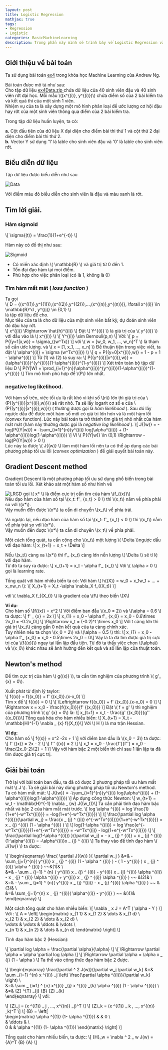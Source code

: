 ```yaml
---
layout: post
title: Logistic Regression
mathjax: true
tags:
- Regression
- Logistic
categories: BasicMachineLearning
description: Trong phần này mình sẽ trình bày về Logistic Regression và giải vài bài toán phân loại cơ bản.
---
```

## Giới thiệu về bài toán
Ta sử dụng bài toán    [ex4](http://openclassroom.stanford.edu/MainFolder/DocumentPage.php?course=MachineLearning&doc=exercises/ex4/ex4.html) trong khóa học Machine Learning của Andrew Ng.  

Bài toán đưọc mô tả như sau:   
Cho tập dữ liệu [ ex4Data.zip ](http://openclassroom.stanford.edu/MainFolder/courses/MachineLearning/exercises/ex4materials/ex4Data.zip)
chứa dữ liệu của 40 sinh viên đậu và 40 sinh viên rớt đại học. Mỗi mẫu \\((x^{(i)}, y^{(i)})\\)  chứa điểm số của 2 bài kiểm tra và kết quả thi của một sinh 1 viên.  
Nhiệm vụ của ta là xây dựng một mô hình phân loại để ước lượng cơ hội đậu hay rớt của một sinh viên thông qua điểm của 2 bài kiểm tra.   


Trong tập dữ liệu huấn luyện, ta có:   


**a.** Cột đầu tiên của dữ liệu X đại diện cho điểm bài thi thứ 1 và cột thứ 2 đại diện cho điểm bài thi thứ 2.   
**b.** Vector Y sử dụng '1' là lable cho sinh viên đậu và '0' là lable cho sinh viên rớt.   
## Biểu diễn dữ liệu

Tập dữ liệu được biểu diễn như sau   

![Data](/MLDL/assets/img/LRData.png)

Với điểm màu đỏ biểu diễn cho sinh viên là đậu và màu xanh là rớt.   

## Tìm lời giải.

### Hàm sigmoid
\\[ \sigma{(t)} = \frac{1}{1+e^{-t}} \\]

Hàm này có đồ thị như sau:  

![Sigmoid](/MLDL/assets/img/LRSigmoid.gif)

- Có miền xác định \\( \mathbb{R} \\) và giá trị từ 0 đến 1.  
- Tồn đại đạo hàm tại mọi điểm.  
- Phù hợp cho việc phân loại (có là 1, không là 0)  

### Tìm hàm mất mát ( *loss function* )

Ta gọi   
\\( D = {(x^{(1)},y^{(1)}),(x^{(2)},y^{(2)}),...,(x^{(n)},y^{(n)})}, \forall x^{(i)} \in \mathbb{R}^d , y^{(i)} \in \{0,1\} \\)   
là tập dữ liệu đề cho.  
Mục tiêu của ta là cho dữ liệu của một sinh viên bất kỳ, dự đoán sinh viên đó đậu hay rớt.   
\\[  x^{(i)} \Rightarrow  \hat{h}^{(i)} \\]
Đặt \\( Y^{(i)} \\) là giá trị của \\( y^{(i)} \\) với đầu vào là \\( x^{(i)} \\)
\\[ Y^{(i)} \sim Bernouli(p,n) \\]
 Với:
\\[  p = P{(y=1|x,w)} = \sigma_{(w^Tx)}  \\]
với \\( w = [w_0, w_1, ..., w_n]^T \\) là tham số cần ước lượng.
và \\( x = [1, x_1, ..., x_n] \\)
Để thuận tiện trong việc viết, ta đặt \\( \alpha^{(i)} = \sigma (w^Tx^{(i)}) \\)
 \\[ q = P{(y=0|x^{(i)},w)} = 1 - p = 1 - \alpha^{(i)} \\]
Từ (1) và (2) ta suy ra:
\\[ P{(y^{(i)}|x^{(i)},w)} = (\alpha^{(i)})^{y^{(i)}}(1-\alpha^{(i)})^{1-y^{(i)}} \\]
Xét trên toàn bộ tập dữ liệu D
\\[ P(Y|W) = \prod_{i=1}^{n}(\alpha^{(i)})^{y^{(i)}}(1-\alpha^{(i)})^{1-y^{(i)}}   \\]
Tìm mô hình phù hợp để  \\(P\\) lớn nhất.
### negative log likelihood.
Với hàm số trên, việc tối ưu là rất khó vì khi số \\(n\\) lớn thì
giá trị của \\(P{(y^{(i)}|x^{(i)},w)}\\) sẽ rât nhỏ.
Ta sẽ lầy logarit cơ số e của \\(P{(y^{(i)}|x^{(i)},w)}\\) ( thường được gọi là *hàm likelihood* ). Sau đó lấy ngược dấu để  được một hàm số mới có giá trị lớn hơn và là một hàm lồi (convex function). Lúc này bài toán ta trở thành tìm giá trị nhỏ nhất của hàm mất mát (hàm này thường được gọi là *negative log likelihood* ).
\\[ J{(w)} = -log(P{(Y|w)}) = -\sum_{i=1}^{n}(y^{(i)} log(\alpha^{(i)}) + (1-\alpha^{(i)})log(1-\alpha^{(i)})) \\]
Vì \\( P{(Y|w)} \in (0,1) \Rightarrow -log(P{(Y|w)}) > 0 \\)  
Lúc này ta được \\( J{(w)} \\) làm một hàm lồi nên ta có thể  áp dụng các bài phương pháp tối    ưu lồi (*convex optimization* ) để giải quyết bài toán này.   

## Gradient Descent method

Gradient Descent là một phương pháp tối ưu sử dụng phổ  biến trong bài toán tối ưu lồi.
Xét khảo sát một hàm số như hình vẽ   

![LRGD](/MLDL/assets/img/LRGD.png)
gọi \\( x\* \\) là điểm cực trị cần tìm của hàm \\(f_{(x)}\\)  
Nếu đạo hàm của hàm số tại \\(x_t: f'_ {x_t} > 0 \\)
thì \\(x_t\\) nằm về phía phải so với \\(x\*\\).   
Vậy muốn đến được \\(x\*\\) ta cần di chuyển \\(x_t\\) về phía trái.

Và ngược lại, nếu đạo hàm của hàm số tại \\(x_t: f'_ {x_t} < 0 \\) thì \\(x_t\\) nằm về phía trái so với \\(x\*\\).   
Vậy muốn đến được \\(x\*\\) ta cần di chuyển \\(x_t\\) về phía phải.   

Một cách tổng quát, ta cần cộng cho \\(x_t\\) một lượng \\( \Delta \\)ngược dấu với đạo hàm:
\\[ x_{t+1} = x_t + \Delta \\]   

Nếu \\(x_t\\) càng xa \\(x\*\\) thì f'_ {x_t} càng lớn nến lượng \\( \Delta \\) sẽ tỉ lệ với đạo hàm.   
Từ đó ta suy ra được: \\[ x_{t+1} = x_t - \alpha f'_ {x_t} \\]
Với \\( \alpha > 0 \\) gọi là learning rate.

Tổng quát với hàm nhiều biến ta có:
Với hàm \\( h{(X)} = w_0 + x_1w_1 + ... + x_nw_n \\):
\\[ X_{t+1} = X_t -\alpha \nabla_X f_{(X_t)}  \\]

với \\( \nabla_X f_{(X_t)} \\) là gradient của \\(f\\) theo biến \\(X\\)

**Ví dụ:**   
Cho hàm số \\[f{(x)} = x^2 \\]
Với điểm ban đầu \\(x_0 = 2\\) và \\(\alpha = 0.6 \\) ta được:
\\[ f' _ {x} = 2x \\]
\\[ x_{1} = x_0 - \alpha f'_ {x_0} = x_0 - 0.6\times 2x_0 = -0.2x_0\\]
\\[ \Rightarrow x_t = (-0.2)^t \times x_0 \\]
Với t càng lớn thì giá trị \\(x_t\\) càng gần 0 nên kết quả của ta càng chính xác.  
Tuy nhiên nếu ta chọn \\(x_0 = 2\\) và \\(\alpha = 0.5 \\) thì:
\\[ x_{1} = x_0 - \alpha f'_ {x_0} = x_0 - 0.5\times 2x_0 = 0\\]
Vậy là ta đã tìm được giá trị cực trị của \\(f{(x)}\\) ngay tại lần lặp đầu tiên.
Từ đó ta thấy việc chọn \\(\alpha\\) và \\(x_0\\) khác nhau sẽ ảnh hưởng đến kết quả và số lần lặp của thuật toán.

## Newton's method

Để tìm cực trị của hàm \\( g{(x)} \\), ta cần tìm nghiệm của phương trình \\( g'_ {x} = 0\\).   

Xuất phát từ định lý taylor:   
\\[ f{(x)} = f{(x_0)} + f' {(x_0)}.(x-x_0) \\]   
Tìm x để \\[ f{(x)} = 0 \\] \\[ \Leftrightarrow  f{(x_0)} + f' {(x_0)}.(x-x_0) = 0 \\]
\\[ \Rightarrow  x = x_0 - \frac{f{(x_0)}}{f' {(x_0)}} \\]
Đặt \\( f = g' \\) thì nghiệm của phương trình \\( g' {x} = 0\\) là:
\\[ x_{t+1} = x_t - \frac{g'  {(x_0)}}{g''  {(x_0)}}\\]
Tổng quá hóa cho hàm nhiều biến:
\\[ X_{t+1} = X_t - \mathbb{H}^{-1} \nabla _ {x} f{(X_t)}\\]
Với \\( H \\) là ma trận Hessian.

**Ví dụ:**  
Cho hàm số \\[ f{(x)} = x^2 -2x + 1 \\]
với điểm ban đầu là \\(x_0 = 3\\) ta được:
\\[ f' {(x)} = 2x - 2 \\]
\\[ f''  {(x)} = 2 \\]
\\[ x_1 = x_0 - \frac{f'}{f''} = x_0 - \frac{2x_0-2}{2} = 1 \\]
Vậy với hàm bậc 2 một biến thì chỉ sau 1 lần lặp ta đã tìm được giá trị cực trị.

## Giải bài toán

Trở lại với bài toán ban đầu, ta đã có được 2 phương pháp tối ưu hàm mất mát \\( J \\).
Ta sẽ giải bài này dùng phương pháp tối ưu Newton's method.  
Ta có hàm mất mát:
\\[ J{(w)} = -\sum_{i=1}^{n}(y^{(i)} log(\alpha^{(i)}) + (1-\alpha^{(i)})log(1-\alpha^{(i)})) \\]
Áp dụng công thức Newton:
\\[ w_{t+1} = w_t - \mathbb{H}^{-1} \nabla _ {w} J{(w_t)}\\]
Ta cần phải tính đạo hàm bậc nhất và bậc 2 của hàm mất mát trước.
\\[ log \alpha ^{(i)} = log \frac{1}{1+e^{-w^Tx^{(i)}}} = -log(1+e^{-w^Tx^{(i)}}) \\]
\\[ \frac{\partial log \alpha ^{(i)}}{\partial w_j} = \frac{x _ {j} ^ {(i)} e^{-w^Tx^{(i)}}}{1+e^{-w^Tx^{(i)}}} = x _ {j} ^{(i)} (1 - \alpha ^{(i)} ) \\]
\\[ log(1-\alpha ^{(i)}) = log \frac{e^{-w^Tx^{(i)}}}{1+e^{-w^Tx^{(i)}}} = -w^Tx^{(i)} - log(1+e^{-w^Tx^{(i)}}) \\]
\\[ \frac{\partial log(1-\alpha ^{(i)}) }{\partial w_j} = - x _ {j} ^ {(i)} + x _ {j} ^ {(i)} (1-\alpha^{(i)}) = -\alpha^{(i)}x _ {j} ^ {(i)} \\]
Ta thay vào để tính đạo hàm \\( J{(w)} \\) ta được:  

<!--
\\[ \frac{ \partial J_{(w)} }{ \partial w_j } = - \sum_{j=1}^{n}( y^{(i)} x _ {j} ^ {(i)} (1 - \alpha ^ {(i)} ) - ( 1 - y^{(i)} ) x _ {j} ^ {(i)} \alpha ^ {(i)}  ) \\]

\\[ = - \sum _ {j=1} ^ {n} ( y^{(i)} x _ {j} ^ {(i)} - y^{(i)} x _ {j} ^{(i)} \alpha ^{(i)}  - x _ {j} ^ {(i)} \alpha ^{(i)}  + y^{(i)} x _ {j} ^ {(i)} \alpha ^{(i)}  ) \\]

\\[ = - \sum _ {j=1} ^ {n}( y^{(i)} x _ {j} ^{(i)}  - x _ {j} ^{(i)} \alpha ^{(i)}  ) =  \sum_{j=1}^{n} x _ {j} ^{(i)}( \alpha^{(i)} - y^{(i)}  ) \\]
-->

\\[ \begin{eqnarray} \frac{ \partial J{(w)} }{ \partial w_j } &=& - \sum_{j=1}^{n}( y^{(i)} x _ {j} ^ {(i)} (1 - \alpha ^ {(i)} ) - ( 1 - y^{(i)} ) x _ {j} ^ {(i)} \alpha ^ {(i)}  )  ~~&(1)& \\\
 &=& - \sum _ {j=1} ^ {n} ( y^{(i)} x _ {j} ^ {(i)} - y^{(i)} x _ {j} ^{(i)} \alpha ^{(i)}  - x _ {j} ^ {(i)} \alpha ^{(i)}  + y^{(i)} x _ {j} ^ {(i)} \alpha ^{(i)}  ) ~~ &(2)& \\\
  &=& - \sum _ {j=1} ^ {n}( y^{(i)} x _ {j} ^{(i)}  - x _ {j} ^{(i)} \alpha ^{(i)}  ) ~~ &(3)& \\\
  &=&  \sum_{j=1}^{n} x _ {j} ^{(i)}( \alpha^{(i)} - y^{(i)}  ) ~~ &(4)&
\end{eqnarray}
  \\]


Một cách tổng quát cho hàm nhiều biến:
\\[ \nabla _ x J = A^T ( \alpha - Y ) \\]
Với :
\\[
A =
\left\[
\begin{matrix}
    x_{1 1} & x_{1 2} & \dots & x_{1 d} \\\
    x_{2 1} & x_{2 2} & \dots & x_{2 d} \\\
    \vdots & \vdots & \ddots & \vdots \\\
    x_{n 1} & x_{n 2} & \dots & x_{n d}
\end{matrix}
\right\]
\\]

Tính đạo hàm bậc 2 (Hessian):  

\\[ \partial log \alpha = \frac{\partial \alpha}{\alpha} \\]
\\[ \Rightarrow \partial \alpha = \alpha \partial log \alpha \\]
\\[ \Rightarrow \partial \alpha = \alpha x _ {j} (1 - \alpha  ) \\]
Ta thế vào công thức đạo hàm bậc 2 được.

\\[ \begin{eqnarray} \frac{\partial ^ 2 J(w)}{\partial w_j \partial w_k} &=& \sum _{i=1} ^{n} x ^{(i)} _j \left( \frac{\partial \alpha ^{(i)}}{\partial w_k} \right) \\\
 &=& \sum _ {i=1} ^ {n} x^{(i)} _{j} x ^{(i)} _{k} \alpha ^{(i)} (1 - \alpha ^{(i)}) \\\
 &=& {Z} ^{T} _{j} {B} {Z} _{k}  
\end{eqnarray}
\\]
với:

\\[ {Z}_j = (x ^{(1)} _ j , ..., x^{(n)} _j)^T  \\]
\\[ {Z}_k = (x ^{(1)} _ k , ..., x^{(n)} _k)^T \\]
\\[ {B} = \left\[  
\begin{matrix}
    \alpha ^{(1)} (1- \alpha ^{(1)}) &   & 0 \\\
      & \ddots &    \\\
    0 &   & \alpha ^{(1)} (1- \alpha ^{(1)})
\end{matrix}
 \right\]  \\]

Tổng quát cho hàm nhiều biến, ta được:
\\[ {H}_w = \nabla ^ 2 _ w J(w) = {A}^T {B} {A} \\]




<!--    \\[  \\]  \\(  \\)   -->
<!--                         -->
